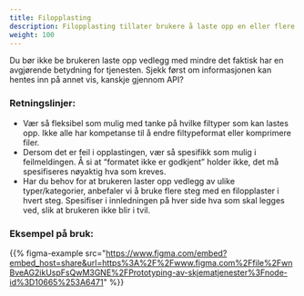 ```yaml
---
title: Filopplasting
description: Filopplasting tillater brukere å laste opp en eller flere filer.
weight: 100
---
```

Du bør ikke be brukeren laste opp vedlegg med mindre det faktisk har en avgjørende betydning for tjenesten. 
Sjekk først om informasjonen kan hentes  inn på annet vis, kanskje gjennom API?

### Retningslinjer:
- Vær så fleksibel som mulig med tanke på hvilke filtyper som kan lastes opp. Ikke alle har kompetanse til å endre 
filtypeformat eller komprimere filer. 
- Dersom det er feil i opplastingen, vær så spesifikk som mulig i feilmeldingen. Å si at “formatet ikke er godkjent” holder ikke, 
det må spesifiseres nøyaktig hva som kreves. 
- Har du behov for at brukeren laster opp vedlegg av ulike typer/kategorier, anbefaler vi å bruke flere steg med en
filopplaster i hvert steg. Spesifiser i innledningen på hver side hva som skal legges ved, slik at brukeren ikke blir i tvil.

### Eksempel på bruk:
{{% figma-example src="https://www.figma.com/embed?embed_host=share&url=https%3A%2F%2Fwww.figma.com%2Ffile%2FwnBveAG2ikUspFsQwM3GNE%2FPrototyping-av-skjematjenester%3Fnode-id%3D10665%253A6471" %}}
